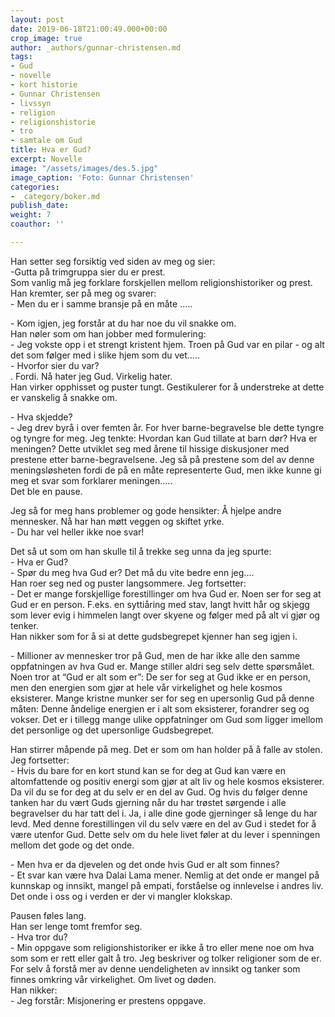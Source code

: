 ```yaml
---
layout: post
date: 2019-06-18T21:00:49.000+00:00
crop_image: true
author: _authors/gunnar-christensen.md
tags:
- Gud
- novelle
- kort historie
- Gunnar Christensen
- livssyn
- religion
- religionshistorie
- tro
- samtale om Gud
title: Hva er Gud?
excerpt: Novelle
image: "/assets/images/des.5.jpg"
image_caption: 'Foto: Gunnar Christensen'
categories:
- _category/boker.md
publish_date: 
weight: 7
coauthor: ''

---
```

Han setter seg forsiktig ved siden av meg og sier:  
\-Gutta på trimgruppa sier du er prest.  
Som vanlig må jeg forklare forskjellen mellom religionshistoriker og prest. Han kremter, ser på meg og svarer:  
\- Men du er i samme bransje på en måte …..

\- Kom igjen, jeg forstår at du har noe du vil snakke om.  
Han nøler som om han jobber med formulering:  
\- Jeg vokste opp i et strengt kristent hjem. Troen på Gud var en pilar - og alt det som følger med i slike hjem som du vet…..  
\- Hvorfor sier du var?  
. Fordi. Nå hater jeg Gud. Virkelig hater.  
Han virker opphisset og puster tungt. Gestikulerer for å understreke at dette er vanskelig å snakke om.

\- Hva skjedde?  
\- Jeg drev byrå i over femten år. For hver barne-begravelse ble dette tyngre og tyngre for meg. Jeg tenkte: Hvordan kan Gud tillate at barn dør? Hva er meningen? Dette utviklet seg med årene til hissige diskusjoner med prestene etter barne-begravelsene. Jeg så på prestene som del av denne meningsløsheten fordi de på en måte representerte Gud, men ikke kunne gi meg et svar som forklarer meningen…..  
Det ble en pause.

Jeg så for meg hans problemer og gode hensikter: Å hjelpe andre mennesker. Nå har han møtt veggen og skiftet yrke.  
\- Du har vel heller ikke noe svar!

Det så ut som om han skulle til å trekke seg unna da jeg spurte:  
\- Hva er Gud?  
\- Spør du meg hva Gud er? Det må du vite bedre enn jeg....  
Han roer seg ned og puster langsommere. Jeg fortsetter:  
\- Det er mange forskjellige forestillinger om hva Gud er. Noen ser for seg at Gud er en person. F.eks. en syttiåring med stav, langt hvitt hår og skjegg som lever evig i himmelen langt over skyene og følger med på alt vi gjør og tenker.  
Han nikker som for å si at dette gudsbegrepet kjenner han seg igjen i.

\- Millioner av mennesker tror på Gud, men de har ikke alle den samme oppfatningen av hva Gud er. Mange stiller aldri seg selv dette spørsmålet. Noen tror at “Gud er alt som er”: De ser for seg at Gud ikke er en person, men den energien som gjør at hele vår virkelighet og hele kosmos eksisterer. Mange kristne munker ser for seg en upersonlig Gud på denne måten: Denne åndelige energien er i alt som eksisterer, forandrer seg og vokser. Det er i tillegg mange ulike oppfatninger om Gud som ligger imellom det personlige og det upersonlige Gudsbegrepet.

Han stirrer måpende på meg. Det er som om han holder på å falle av stolen. Jeg fortsetter:  
\- Hvis du bare for en kort stund kan se for deg at Gud kan være en altomfattende og positiv energi som gjør at alt liv og hele kosmos eksisterer. Da vil du se for deg at du selv er en del av Gud. Og hvis du følger denne tanken har du vært Guds gjerning når du har trøstet sørgende i alle begravelser du har tatt del i. Ja, i alle dine gode gjerninger så lenge du har levd. Med denne forestillingen vil du selv være en del av Gud i stedet for å være utenfor Gud. Dette selv om du hele livet føler at du lever i spenningen mellom det gode og det onde.

\- Men hva er da djevelen og det onde hvis Gud er alt som finnes?  
\- Et svar kan være hva Dalai Lama mener. Nemlig at det onde er mangel på kunnskap og innsikt, mangel på empati, forståelse og innlevelse i andres liv. Det onde i oss og i verden er der vi mangler klokskap.

Pausen føles lang.  
Han ser lenge tomt fremfor seg.  
\- Hva tror du?  
\- Min oppgave som religionshistoriker er ikke å tro eller mene noe om hva som som er rett eller galt å tro. Jeg beskriver og tolker religioner som de er. For selv å forstå mer av denne uendeligheten av innsikt og tanker som finnes omkring vår virkelighet. Om livet og døden.  
Han nikker:  
\- Jeg forstår: Misjonering er prestens oppgave.